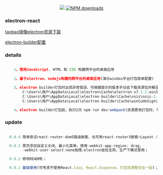 
<div align="center">

[![](https://flat.badgen.net/npm/v/jeea?icon=npm)](https://www.npmjs.com/package/jeea) [![NPM downloads](http://img.shields.io/npm/dm/jeea.svg?style=flat-square)](https://www.npmjs.com/package/jeea)
</div>

### electron-react

[taobao镜像electron资源下载](https://npm.taobao.org/mirrors/electron/)

[electron-builder配置](https://segmentfault.com/a/1190000017296201)

### details
```javascript
 	
 	1、使用JavaScript, HTML 和 CSS 构建跨平台的桌面应用
 	
 	2、基于electron、nodejs构建的跨平台的桌面应用(演示windos平台打包简单配置)

 	3、electron-builder打包时出现异常错误，可根据提示的版本手动去下载资源包并解压。
 		C:\Users\用户\AppData\Local\electron\Cache\electron-v7.1.2-win32-x64.zip
 		C:\Users\用户\AppData\Local\electron-builder\Cache\nsis\nsis-3.0.4
		C:\Users\用户\AppData\Local\electron-builder\Cache\winCodeSign\winCodeSign-2.4.0

	4、electron-builder打包前，执行2次 npm run dev:webpack(资源更改打包时，不拷贝资源)

``` 

### update
```javascript
  
  0.0.4 简单尝试react-router-dom5路由嵌套，也可用react-router3嵌套<Layout /> <Page />

  0.0.3 首页添加自定义关闭、最小化菜单，使用-webkit-app-region: drag,
  		-webkit-user-select:none拖拽;electron挂在全局，生产下模式使用；

  0.0.2 修改README；

  0.0.1 基础使用(可考虑不使用React.lazy、React.Suspense，打包资源整合在一起)；

``` 